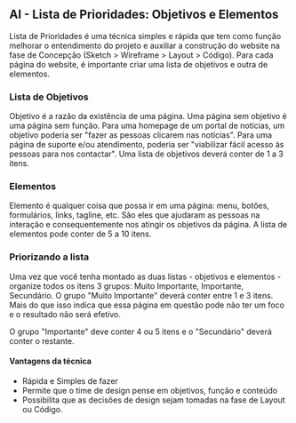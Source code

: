 ## AI - Lista de Prioridades: Objetivos e Elementos

Lista de Prioridades é uma técnica simples e rápida que tem como função melhorar o entendimento do projeto e auxiliar a construção do website na fase de Concepção (Sketch > Wireframe > Layout > Código). Para cada página do website, é importante criar uma lista de objetivos e outra de elementos.

### Lista de Objetivos

Objetivo é a razão da existência de uma página. Uma página sem objetivo é uma página sem função. Para uma homepage de um portal de notícias, um objetivo poderia ser "fazer as pessoas clicarem nas notícias". Para uma página de suporte e/ou atendimento, poderia ser "viabilizar fácil acesso às pessoas para nos contactar". Uma lista de objetivos deverá conter de 1 a 3 itens. 

### Elementos

Elemento é qualquer coisa que possa ir em uma página: menu, botões, formulários, links, tagline, etc. São eles que ajudaram as pessoas na interação e consequentemente nos atingir os objetivos da página. A lista de elementos pode conter de 5 a 10 itens.


### Priorizando a lista


Uma vez que você tenha montado as duas listas - objetivos e elementos - organize todos os itens 3 grupos: Muito Importante, Importante, Secundário. O grupo "Muito Importante" deverá conter entre 1 e 3 itens. Mais do que isso indica que essa página em questão pode não ter um foco e o resultado não será efetivo. 

O grupo "Importante" deve conter 4 ou 5 itens e o "Secundário" deverá conter o restante. 


#### Vantagens da técnica

* Rápida e Simples de fazer
* Permite que o time de design pense em objetivos, função e conteúdo
* Possibilita que as decisões de design sejam tomadas na fase de Layout ou Código. 

